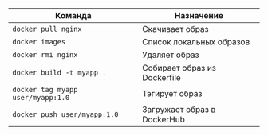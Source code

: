 | Команда                           | Назначение                   |
| --------------------------------- | ---------------------------- |
| `docker pull nginx`               | Скачивает образ              |
| `docker images`                   | Список локальных образов     |
| `docker rmi nginx`                | Удаляет образ                |
| `docker build -t myapp .`         | Собирает образ из Dockerfile |
| `docker tag myapp user/myapp:1.0` | Тэгирует образ               |
| `docker push user/myapp:1.0`      | Загружает образ в DockerHub  |
